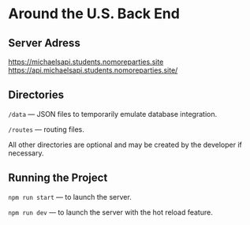 # Around the U.S. Back End

## Server Adress

https://michaelsapi.students.nomoreparties.site
https://api.michaelsapi.students.nomoreparties.site/

## Directories

`/data` — JSON files to temporarily emulate database integration.

`/routes` — routing files.

All other directories are optional and may be created by the developer if necessary.

## Running the Project

`npm run start` — to launch the server.

`npm run dev` — to launch the server with the hot reload feature.
